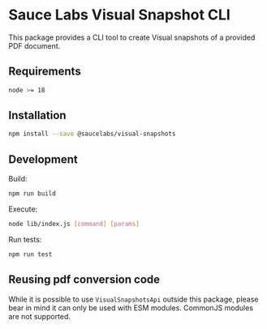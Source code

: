 # Sauce Labs Visual Snapshot CLI

This package provides a CLI tool to create Visual snapshots of a provided PDF document.

## Requirements

```sh
node >= 18
```

## Installation

```sh
npm install --save @saucelabs/visual-snapshots
```

## Development

Build:

```sh
npm run build
```

Execute:

```sh
node lib/index.js [command] [params] 
```

Run tests:

```sh
npm run test
```

## Reusing pdf conversion code

While it is possible to use `VisualSnapshotsApi` outside this package, please bear in mind it can only be used with ESM modules. 
CommonJS modules are not supported.
